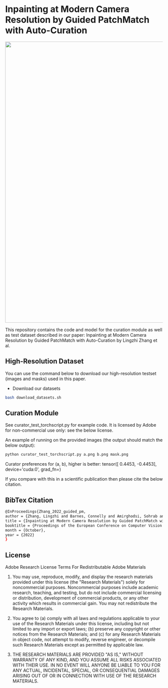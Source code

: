 
# Inpainting at Modern Camera Resolution by Guided PatchMatch with Auto-Curation

<img src="https://github.com/owenzlz/SuperCAF/blob/main/supercaf.png" style="width:900px;">

This repository contains the code and model for the curation module as well as test dataset described in our paper:
Inpainting at Modern Camera Resolution by Guided PatchMatch with Auto-Curation by Lingzhi Zhang et al.



## High-Resolution Dataset

You can use the command below to download our high-resolution testset (images and masks) used in this paper. 

- Download our datasets
```bash
bash download_datasets.sh
```


## Curation Module

See curator_test_torchscript.py for example code. It is licensed by Adobe for non-commercial
use only: see the below license.

An example of running on the provided images (the output should match the below output):

```bash
python curator_test_torchscript.py a.png b.png mask.png
```

Curator preferences for (a, b), higher is better:  tensor([ 0.4453, -0.4453], device='cuda:0', grad_fn=<SubBackward0>)

If you compare with this in a scientific publication then please cite the below citation.

## BibTex Citation

```bash
@InProceedings{Zhang_2022_guided_pm,
author = {Zhang, Lingzhi and Barnes, Connelly and Amirghodsi, Sohrab and Wampler, Kevin and Shechtman, Eli and Lin, Zhe and Shi, Jianbo},
title = {Inpainting at Modern Camera Resolution by Guided PatchMatch with Auto-Curation},
booktitle = {Proceedings of the European Conference on Computer Vision (ECCV)},
month = {October},
year = {2022}
}
```

## License

Adobe Research License Terms For Redistributable Adobe Materials

1. You may use, reproduce, modify, and display the research materials provided under this license (the
"Research Materials") solely for noncommercial purposes. Noncommercial purposes include academic
research, teaching, and testing, but do not include commercial licensing or distribution, development of
commercial products, or any other activity which results in commercial gain. You may not redistribute the
Research Materials.

2. You agree to (a) comply with all laws and regulations applicable to your use of the Research Materials under
this license, including but not limited to any import or export laws; (b) preserve any copyright or other
notices from the Research Materials; and (c) for any Research Materials in object code, not attempt to
modify, reverse engineer, or decompile such Research Materials except as permitted by applicable law.

3. THE RESEARCH MATERIALS ARE PROVIDED "AS IS," WITHOUT WARRANTY OF ANY KIND, AND YOU ASSUME
ALL RISKS ASSOCIATED WITH THEIR USE. IN NO EVENT WILL ANYONE BE LIABLE TO YOU FOR ANY ACTUAL,
INCIDENTAL, SPECIAL, OR CONSEQUENTIAL DAMAGES ARISING OUT OF OR IN CONNECTION WITH USE OF
THE RESEARCH MATERIALS.
